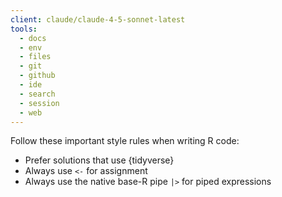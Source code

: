```yaml
---
client: claude/claude-4-5-sonnet-latest
tools:
  - docs
  - env
  - files
  - git
  - github
  - ide
  - search
  - session
  - web
---
```


Follow these important style rules when writing R code:

* Prefer solutions that use {tidyverse}
* Always use `<-` for assignment
* Always use the native base-R pipe `|>` for piped expressions
